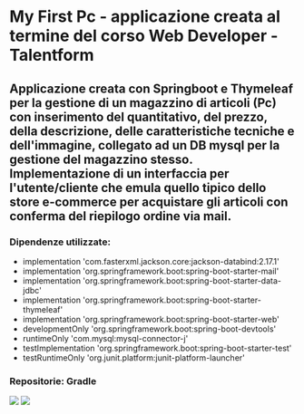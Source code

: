 <h1>My First Pc - applicazione creata al termine del corso Web Developer - Talentform</h1>
<h2>Applicazione creata con Springboot e Thymeleaf per la gestione di un magazzino di articoli (Pc) con inserimento del quantitativo, del prezzo, della descrizione, delle caratteristiche tecniche e dell'immagine, collegato ad un DB mysql per la gestione del magazzino stesso. Implementazione di un interfaccia per l'utente/cliente che emula quello tipico dello store e-commerce per acquistare gli articoli con conferma del riepilogo ordine via mail.</h2>
<h3>Dipendenze utilizzate:</h3>
<ul>
<li>implementation 'com.fasterxml.jackson.core:jackson-databind:2.17.1'</li>
<li>implementation 'org.springframework.boot:spring-boot-starter-mail'</li>
<li>implementation 'org.springframework.boot:spring-boot-starter-data-jdbc'</li>
<li>implementation 'org.springframework.boot:spring-boot-starter-thymeleaf'</li>
<li>implementation 'org.springframework.boot:spring-boot-starter-web'</li>
<li>developmentOnly 'org.springframework.boot:spring-boot-devtools'</li>
<li>runtimeOnly 'com.mysql:mysql-connector-j'</li>
<li>testImplementation 'org.springframework.boot:spring-boot-starter-test'</li>
<li>testRuntimeOnly 'org.junit.platform:junit-platform-launcher'</li>
</ul>
<h3>Repositorie: Gradle</h3>
<img src="https://github.com/francisgrain/App-My-firts-Pc/assets/167990276/a37048ec-7822-4d3e-9a01-7c01e98d6079">
<img src="https://github.com/francisgrain/App-My-firts-Pc/assets/167990276/07ab95f3-181a-4167-89e6-f7b2fd451240)">

